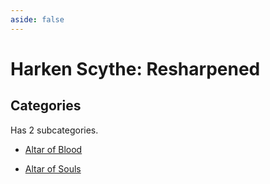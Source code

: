 ```yaml
---
aside: false
---
```



# Harken Scythe: Resharpened

## Categories

Has 2 subcategories.

* [Altar of Blood](./blood_altar.md)

* [Altar of Souls](./soul_altar.md)

